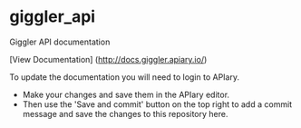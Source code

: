 # giggler_api
Giggler API documentation

[View Documentation] (http://docs.giggler.apiary.io/)

To update the documentation you will need to login to APIary.
* Make your changes and save them in the APIary editor.
* Then use the 'Save and commit' button on the top right to add a commit message and save the changes to this repository here.
